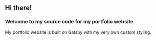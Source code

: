 <h2>Hi there!</h2>
<h3>Welcome to my source code for my portfolio website</h3>
<p>My portfolio website is built on Gatsby with my very own custom styling.</p>